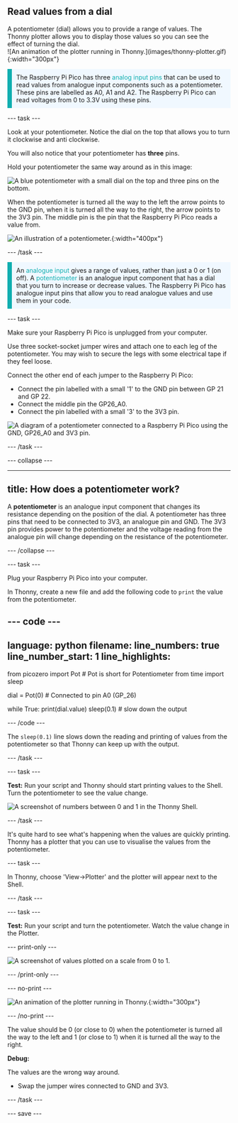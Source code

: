 ## Read values from a dial

<div style="display: flex; flex-wrap: wrap">
<div style="flex-basis: 200px; flex-grow: 1; margin-right: 15px;">
A potentiometer (dial) allows you to provide a range of values. The Thonny plotter allows you to display those values so you can see the effect of turning the dial.
</div>
<div>
![An animation of the plotter running in Thonny.](images/thonny-plotter.gif){:width="300px"}
</div>
</div>

<p style="border-left: solid; border-width:10px; border-color: #0faeb0; background-color: aliceblue; padding: 10px;">
The Raspberry Pi Pico has three <span style="color: #0faeb0">analog input pins</span> that can be used to read values from analogue input components such as a potentiometer. These pins are labelled as A0, A1 and A2. The Raspberry Pi Pico can read voltages from 0 to 3.3V using these pins.</p>

--- task ---

Look at your potentiometer. Notice the dial on the top that allows you to turn it clockwise and anti clockwise.

You will also notice that your potentiometer has **three** pins. 

Hold your potentiometer the same way around as in this image: 

![A blue potentiometer with a small dial on the top and three pins on the bottom.](images/potentiometer.jpg)

When the potentiometer is turned all the way to the left the arrow points to the GND pin, when it is turned all the way to the right, the arrow points to the 3V3 pin. The middle pin is the pin that the Raspberry Pi Pico reads a value from. 

![An illustration of a potentiometer.](images/potentiometer-illustration.png){:width="400px"}

--- /task ---

<p style="border-left: solid; border-width:10px; border-color: #0faeb0; background-color: aliceblue; padding: 10px;">
An <span style="color: #0faeb0">analogue input</span> gives a range of values, rather than just a 0 or 1 (on off). A <span style="color: #0faeb0">potentiometer</span> is an analogue input component that has a dial that you turn to increase or decrease values. The Raspberry Pi Pico has analogue input pins that allow you to read analogue values and use them in your code.</p>

--- task ---

Make sure your Raspberry Pi Pico is unplugged from your computer. 

Use three socket-socket jumper wires and attach one to each leg of the potentiometer. You may wish to secure the legs with some electrical tape if they feel loose. 

Connect the other end of each jumper to the Raspberry Pi Pico:
+ Connect the pin labelled with a small '1' to the GND pin between GP 21 and GP 22.
+ Connect the middle pin the GP26_A0.
+ Connect the pin labelled with a small '3' to the 3V3 pin.

![A diagram of a potentiometer connected to a Raspberry Pi Pico using the GND, GP26_A0 and 3V3 pin.](images/pot-diagram.png)

--- /task ---

--- collapse ---

---
title: How does a potentiometer work?
---

A **potentiometer** is an analogue input component that changes its resistance depending on the position of the dial. A potentiometer has three pins that need to be connected to 3V3, an analogue pin and GND. The 3V3 pin provides power to the potentiometer and the voltage reading from the analogue pin will change depending on the resistance of the potentiometer. 

--- /collapse ---

--- task ---

Plug your Raspberry Pi Pico into your computer. 

In Thonny, create a new file and add the following code to `print` the value from the potentiometer. 

--- code ---
---
language: python
filename: 
line_numbers: true
line_number_start: 1
line_highlights: 
---
from picozero import Pot # Pot is short for Potentiometer
from time import sleep

dial = Pot(0) # Connected to pin A0 (GP_26)

while True:
    print(dial.value)
    sleep(0.1) # slow down the output

--- /code ---

The `sleep(0.1)` line slows down the reading and printing of values from the potentiometer so that Thonny can keep up with the output. 

--- /task ---

--- task ---

**Test:** Run your script and Thonny should start printing values to the Shell. Turn the potentiometer to see the value change. 

![A screenshot of numbers between 0 and 1 in the Thonny Shell.](images/potentiometer-shell.png) 

--- /task ---

It's quite hard to see what's happening when the values are quickly printing. Thonny has a plotter that you can use to visualise the values from the potentiometer. 

--- task ---

In Thonny, choose 'View->Plotter' and the plotter will appear next to the Shell.

--- /task ---

--- task ---

**Test:** Run your script and turn the potentiometer. Watch the value change in the Plotter. 

--- print-only ---

![A screenshot of values plotted on a scale from 0 to 1.](images/thonny-plotter.png) 

--- /print-only ---

--- no-print ---

![An animation of the plotter running in Thonny.](images/thonny-plotter.gif){:width="300px"}

--- /no-print ---

The value should be 0 (or close to 0) when the potentiometer is turned all the way to the left and 1 (or close to 1) when it is turned all the way to the right.

**Debug:**

The values are the wrong way around.
+ Swap the jumper wires connected to GND and 3V3. 

--- /task ---


--- save ---

